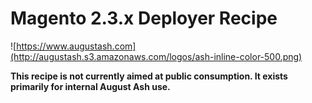 # Magento 2.3.x Deployer Recipe

![https://www.augustash.com](http://augustash.s3.amazonaws.com/logos/ash-inline-color-500.png)

**This recipe is not currently aimed at public consumption. It exists primarily for internal August Ash use.**
